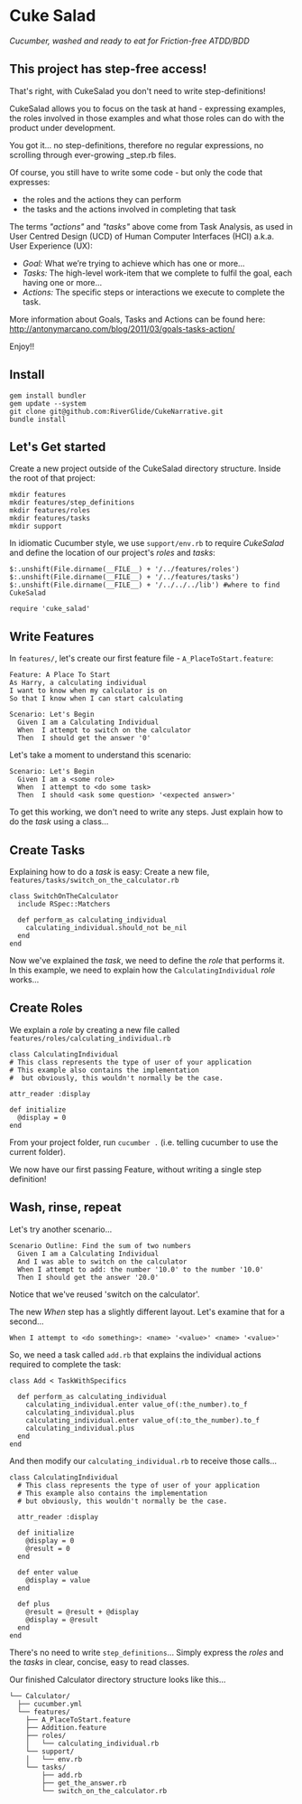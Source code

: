 # Cuke Salad 

_Cucumber, washed and ready to eat for Friction-free ATDD/BDD_

## This project has step-free access!

That's right, with CukeSalad you don't need to write step-definitions!

CukeSalad allows you to focus on the task at hand - expressing examples, the roles involved in those examples and what those roles can do with the product under development.

You got it... no step-definitions, therefore no regular expressions, no scrolling through ever-growing _step.rb files.

Of course, you still have to write some code - but only the code that expresses:

* the roles and the actions they can perform 
* the tasks and the actions involved in completing that task

The terms *"actions"* and *"tasks"* above come from Task Analysis, as used in User Centred Design (UCD) of Human Computer Interfaces (HCI) a.k.a. User Experience (UX):

* *Goal:* What we’re trying to achieve which has one or more…
* *Tasks:* The high-level work-item that we complete to fulfil the goal, each having one or more…
* *Actions:* The specific steps or interactions we execute to complete the task.

More information about Goals, Tasks and Actions can be found here:
http://antonymarcano.com/blog/2011/03/goals-tasks-action/

Enjoy!!

## Install

    gem install bundler
    gem update --system
    git clone git@github.com:RiverGlide/CukeNarrative.git
    bundle install

## Let's Get started

Create a new project outside of the CukeSalad directory structure.
Inside the root of that project:

    mkdir features
    mkdir features/step_definitions
    mkdir features/roles
    mkdir features/tasks
    mkdir support

In idiomatic Cucumber style, we use `support/env.rb` to require _CukeSalad_ and
define the location of our project's _roles_ and _tasks_:

    $:.unshift(File.dirname(__FILE__) + '/../features/roles')
    $:.unshift(File.dirname(__FILE__) + '/../features/tasks')
    $:.unshift(File.dirname(__FILE__) + '/../../../lib') #where to find CukeSalad

    require 'cuke_salad'

## Write Features

In `features/`, let's create our first feature file - `A_PlaceToStart.feature`:

    Feature: A Place To Start
    As Harry, a calculating individual
    I want to know when my calculator is on
    So that I know when I can start calculating

    Scenario: Let's Begin
      Given I am a Calculating Individual
      When  I attempt to switch on the calculator
      Then  I should get the answer '0'

Let's take a moment to understand this scenario:

    Scenario: Let's Begin
      Given I am a <some role>
      When  I attempt to <do some task>
      Then  I should <ask some question> '<expected answer>'

To get this working, we don't need to write any steps. 
Just explain how to do the _task_ using a class...

## Create Tasks

Explaining how to do a _task_ is easy: 
Create a new file, `features/tasks/switch_on_the_calculator.rb`

    class SwitchOnTheCalculator
      include RSpec::Matchers
  
      def perform_as calculating_individual
        calculating_individual.should_not be_nil
      end
    end

Now we've explained the _task_, we need to define the _role_ that performs it. In
this example, we need to explain how the `CalculatingIndividual` _role_ works...

## Create Roles

We explain a _role_ by creating a new file 
called `features/roles/calculating_individual.rb`

    class CalculatingIndividual
    # This class represents the type of user of your application
    # This example also contains the implementation
    #  but obviously, this wouldn't normally be the case.
  
    attr_reader :display
  
    def initialize
      @display = 0
    end
  
From your project folder, run `cucumber .` (i.e. telling cucumber to use the current folder). 

We now have our first passing Feature, without writing a single step definition!

## Wash, rinse, repeat

Let's try another scenario...

    Scenario Outline: Find the sum of two numbers
      Given I am a Calculating Individual
      And I was able to switch on the calculator
      When I attempt to add: the number '10.0' to the number '10.0'
      Then I should get the answer '20.0'

Notice that we've reused 'switch on the calculator'. 

The new _When_ step has a slightly different layout. 
Let's examine that for a second...

    When I attempt to <do something>: <name> '<value>' <name> '<value>'

So, we need a task called `add.rb` that explains the individual actions required to complete the task:

    class Add < TaskWithSpecifics

      def perform_as calculating_individual
        calculating_individual.enter value_of(:the_number).to_f
        calculating_individual.plus
        calculating_individual.enter value_of(:to_the_number).to_f
        calculating_individual.plus
      end
    end

And then modify our `calculating_individual.rb` to receive those calls...

    class CalculatingIndividual
      # This class represents the type of user of your application
      # This example also contains the implementation
      # but obviously, this wouldn't normally be the case.
  
      attr_reader :display
  
      def initialize
        @display = 0
        @result = 0
      end
  
      def enter value
        @display = value
      end
  
      def plus
        @result = @result + @display
        @display = @result
      end
    end

There's no need to write `step_definitions`... 
Simply express the _roles_ and the _tasks_ in clear, 
concise, easy to read classes.

Our finished Calculator directory structure looks like this...

    └── Calculator/
      ├── cucumber.yml
      └── features/
        ├── A_PlaceToStart.feature
        ├── Addition.feature
        ├── roles/
        │   └── calculating_individual.rb
        └── support/
        │   └── env.rb
        └── tasks/
            ├── add.rb
            ├── get_the_answer.rb
            └── switch_on_the_calculator.rb
